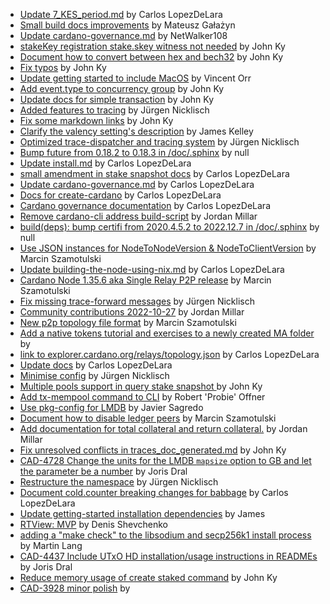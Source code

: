 - [Update 7_KES_period.md](https://github.com/input-output-hk/cardano-node/pull/5131) by Carlos LopezDeLara 
- [Small build docs improvements](https://github.com/input-output-hk/cardano-node/pull/5051) by Mateusz Gałażyn
- [Update cardano-governance.md](https://github.com/input-output-hk/cardano-node/pull/5045) by NetWalker108
- [stakeKey registration stake.skey witness not needed](https://github.com/input-output-hk/cardano-node/pull/4975) by John Ky
- [Document how to convert between hex and bech32](https://github.com/input-output-hk/cardano-node/pull/4974) by John Ky
- [Fix typos](https://github.com/input-output-hk/cardano-node/pull/4964) by John Ky
- [Update getting started to include MacOS](https://github.com/input-output-hk/cardano-node/pull/4952) by Vincent Orr
- [Add event.type to concurrency group](https://github.com/input-output-hk/cardano-node/pull/4947) by John Ky
- [Update docs for simple transaction](https://github.com/input-output-hk/cardano-node/pull/4916) by John Ky
- [Added features to tracing](https://github.com/input-output-hk/cardano-node/pull/4908) by Jürgen Nicklisch
- [Fix some markdown links](https://github.com/input-output-hk/cardano-node/pull/4882) by John Ky
- [Clarify the valency setting's description](https://github.com/input-output-hk/cardano-node/pull/4849) by James Kelley
- [Optimized trace-dispatcher and tracing system](https://github.com/input-output-hk/cardano-node/pull/4811) by Jürgen Nicklisch
- [Bump future from 0.18.2 to 0.18.3 in /doc/.sphinx](https://github.com/input-output-hk/cardano-node/pull/4797) by null
- [Update install.md](https://github.com/input-output-hk/cardano-node/pull/4786) by Carlos LopezDeLara 
- [small amendment in stake snapshot docs](https://github.com/input-output-hk/cardano-node/pull/4783) by Carlos LopezDeLara 
- [Update cardano-governance.md](https://github.com/input-output-hk/cardano-node/pull/4768) by Carlos LopezDeLara 
- [Docs for create-cardano](https://github.com/input-output-hk/cardano-node/pull/4767) by Carlos LopezDeLara 
- [Cardano governance documentation](https://github.com/input-output-hk/cardano-node/pull/4719) by Carlos LopezDeLara 
- [Remove cardano-cli address build-script](https://github.com/input-output-hk/cardano-node/pull/4700) by Jordan Millar
- [build(deps): bump certifi from 2020.4.5.2 to 2022.12.7 in /doc/.sphinx](https://github.com/input-output-hk/cardano-node/pull/4699) by null
- [Use JSON instances for NodeToNodeVersion & NodeToClientVersion](https://github.com/input-output-hk/cardano-node/pull/4691) by Marcin Szamotulski
- [Update building-the-node-using-nix.md](https://github.com/input-output-hk/cardano-node/pull/4613) by Carlos LopezDeLara 
- [Cardano Node 1.35.6 aka Single Relay P2P release](https://github.com/input-output-hk/cardano-node/pull/4612) by Marcin Szamotulski
- [Fix missing trace-forward messages](https://github.com/input-output-hk/cardano-node/pull/4581) by Jürgen Nicklisch
- [Community contributions 2022-10-27](https://github.com/input-output-hk/cardano-node/pull/4567) by Jordan Millar
- [New p2p topology file format](https://github.com/input-output-hk/cardano-node/pull/4563) by Marcin Szamotulski
- [Add a native tokens tutorial and exercises to a newly created MA folder](https://github.com/input-output-hk/cardano-node/pull/4562) by 
- [link to explorer.cardano.org/relays/topology.json](https://github.com/input-output-hk/cardano-node/pull/4545) by Carlos LopezDeLara 
- [Update docs](https://github.com/input-output-hk/cardano-node/pull/4382) by Carlos LopezDeLara 
- [Minimise config](https://github.com/input-output-hk/cardano-node/pull/4351) by Jürgen Nicklisch
- [Multiple pools support in query stake snapshot ](https://github.com/input-output-hk/cardano-node/pull/4279) by John Ky
- [Add tx-mempool command to CLI](https://github.com/input-output-hk/cardano-node/pull/4276) by Robert 'Probie' Offner
- [Use pkg-config for LMDB](https://github.com/input-output-hk/cardano-node/pull/4217) by Javier Sagredo
- [Document how to disable ledger peers](https://github.com/input-output-hk/cardano-node/pull/4209) by Marcin Szamotulski
- [Add documentation for total collateral and return collateral.](https://github.com/input-output-hk/cardano-node/pull/4183) by Jordan Millar
- [Fix unresolved conflicts in traces_doc_generated.md](https://github.com/input-output-hk/cardano-node/pull/4161) by John Ky
- [CAD-4728  Change the units for the LMDB `mapsize` option to GB and let the parameter be a number](https://github.com/input-output-hk/cardano-node/pull/4155) by Joris Dral
- [Restructure the namespace](https://github.com/input-output-hk/cardano-node/pull/4117) by Jürgen Nicklisch
- [Document cold.counter breaking changes for babbage](https://github.com/input-output-hk/cardano-node/pull/4116) by Carlos LopezDeLara 
- [Update getting-started installation dependencies](https://github.com/input-output-hk/cardano-node/pull/4107) by James
- [RTView: MVP](https://github.com/input-output-hk/cardano-node/pull/4105) by Denis Shevchenko
- [adding a "make check" to the libsodium and secp256k1 install process](https://github.com/input-output-hk/cardano-node/pull/4104) by Martin Lang
- [CAD-4437 Include UTxO HD installation/usage instructions in READMEs](https://github.com/input-output-hk/cardano-node/pull/4079) by Joris Dral
- [Reduce memory usage of create staked command](https://github.com/input-output-hk/cardano-node/pull/4021) by John Ky
- [CAD-3928 minor polish](https://github.com/input-output-hk/cardano-node/pull/3701) by 
